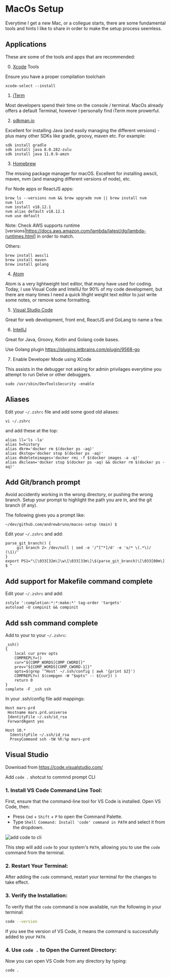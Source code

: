 # MacOs Setup

Everytime I get a new Mac, or a collegue starts, there are some fundamental tools and hints I like to share in order to make the setup process seemless.

## Applications

These are some of the tools and apps that are recommended:

0. [Xcode](https://developer.apple.com/xcode/) Tools

Ensure you have a proper compilation toolchain
```
xcode-select --install
```

1. [iTerm](https://www.iterm2.com/)

Most developers spend their time on the console / terminal.  MacOs already offers a default Terminal, however I personally find iTerm more prowerful.

2. [sdkman.io](https://sdkman.io/install)

Excellent for installing Java (and easily managing the different versions) - plus many other SDKs like gradle, groovy, maven etc.  For example:

```
sdk install gradle
sdk install java 8.0.282-zulu
sdk install java 11.0.9-amzn
```

3. [Homebrew](https://brew.sh/)

The missing package manager for macOS.  Excellent for installing awscli, maven, nvm (and managing different versions of node), etc.

For Node apps or ReactJS apps:
```
brew ls --versions nvm && brew upgrade nvm || brew install nvm
nvm list
nvm install v18.12.1
nvm alias default v18.12.1
nvm use default
```

Note: Check AWS supports runtime [versions|https://docs.aws.amazon.com/lambda/latest/dg/lambda-runtimes.html] in order to match.

Others:
```
brew install awscli
brew install maven
brew install golang
```

4. [Atom](https://atom.io/)

Atom is a very lightweight text editor, that many have used for coding.  Today, I use Visual Code and IntelliJ for 90% of my code development, but there are many times I need a quick lihght weight text editor to just write some notes, or remove some formatting.

5. [Visual Studio Code](https://code.visualstudio.com/)

Great for web development, front end, ReactJS and GoLang to name a few.

6. [IntelliJ](https://www.jetbrains.com/idea/)

Great for Java, Groovy, Kotlin and Golang code bases.

Use Golang plugin https://plugins.jetbrains.com/plugin/9568-go

7. Enable Developer Mode using XCode

This assists in the debugger not asking for admin privilages everytime you attempt to run Delve or other debuggers.

```
sudo /usr/sbin/DevToolsSecurity -enable
```

## Aliases

Edit your `~/.zshrc` file and add some good old aliases:

`vi ~/.zshrc`

and add these at the top:

```
alias ll='ls -la'
alias h=history
alias dkrm='docker rm $(docker ps -aq)'
alias dkstop='docker stop $(docker ps -aq)'
alias dkdeleteimages='docker rmi -f $(docker images -a -q)'
alias dkclean='docker stop $(docker ps -aq) && docker rm $(docker ps -aq)'
```

## Add Git/branch prompt

Avoid accidently working in the wrong directory, or pushing the wrong branch. Setup your prompt to highlight the path you are in, and the git branch (if any).

The following gives you a prompt like:

```~/dev/github.com/andrewbruno/macos-setup (main) $```

Edit your `~/.zshrc` and add:

```
parse_git_branch() {
     git branch 2> /dev/null | sed -e '/^[^*]/d' -e 's/* \(.*\)/ (\1)/'
}
export PS1="\[\033[32m\]\w\[\033[33m\]\$(parse_git_branch)\[\033[00m\] $ "
```

## Add support for Makefile command complete

Edit your `~/.zshrc` and add:

```
zstyle ':completion:*:*:make:*' tag-order 'targets'
autoload -U compinit && compinit
```

## Add ssh command complete

Add to your to your `~/.zshrc`:

```
_ssh()
{
    local cur prev opts
    COMPREPLY=()
    cur="${COMP_WORDS[COMP_CWORD]}"
    prev="${COMP_WORDS[COMP_CWORD-1]}"
    opts=$(grep '^Host' ~/.ssh/config | awk '{print $2}')
    COMPREPLY=( $(compgen -W "$opts" -- ${cur}) )
    return 0
}
complete -F _ssh ssh
```

In your .ssh/config file add mappings:

```
Host mars-prd
 Hostname mars.prd.universe
 IdentityFile ~/.ssh/id_rsa
 ForwardAgent yes

Host 10.*
  IdentityFile ~/.ssh/id_rsa
  ProxyCommand ssh -tW %h:%p mars-prd
```

## Visual Studio

Download from https://code.visualstudio.com/

Add `code .` shotcut to commnd prompt CLI

### 1. **Install VS Code Command Line Tool**:
First, ensure that the command-line tool for VS Code is installed. Open VS Code, then:

- Press `Cmd` + `Shift` + `P` to open the Command Palette.
- Type `Shell Command: Install 'code' command in PATH` and select it from the dropdown.

![add code to cli](images/add-code-to-cli.png)

This step will add `code` to your system's `PATH`, allowing you to use the `code` command from the terminal.

### 2. **Restart Your Terminal**:
After adding the `code` command, restart your terminal for the changes to take effect.

### 3. **Verify the Installation**:
To verify that the `code` command is now available, run the following in your terminal:

```bash
code --version
```

If you see the version of VS Code, it means the command is successfully added to your `PATH`.

### 4. **Use `code .` to Open the Current Directory**:
Now you can open VS Code from any directory by typing:

```bash
code .
```
